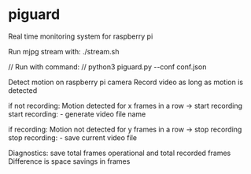 # piguard
Real time monitoring system for raspberry pi

Run mjpg stream with:
./stream.sh

// Run with command:
// python3 piguard.py --conf conf.json

Detect motion on raspberry pi camera
Record video as long as motion is detected

if not recording:
	Motion detected for x frames in a row -> start recording
		start recording:
			- generate video file name

if recording:
	Motion not detected for y frames in a row -> stop recording
		stop recording:
			- save current video file

Diagnostics: save total frames operational and total recorded frames
	Difference is space savings in frames



